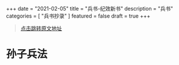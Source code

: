 +++
date = "2021-02-05"
title = "兵书-纪效新书"
description = "兵书"
categories = [
    "兵书抄录"
]
featured = false
draft = true 
+++
> [点击跳转原文地址](http://book.sbkk8.com/gudai/gudaibingshu/)
# 孙子兵法